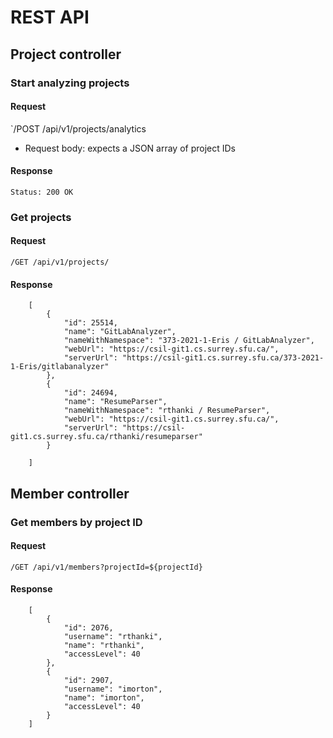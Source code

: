 # REST API
## Project controller
### Start analyzing projects
#### Request
`/POST /api/v1/projects/analytics
 * Request body: expects a JSON array of project IDs
#### Response

    Status: 200 OK

### Get projects
#### Request
`/GET /api/v1/projects/`
#### Response
        [
            {
                "id": 25514,
                "name": "GitLabAnalyzer",
                "nameWithNamespace": "373-2021-1-Eris / GitLabAnalyzer",
                "webUrl": "https://csil-git1.cs.surrey.sfu.ca/",
                "serverUrl": "https://csil-git1.cs.surrey.sfu.ca/373-2021-1-Eris/gitlabanalyzer"
            },
            {
                "id": 24694,
                "name": "ResumeParser",
                "nameWithNamespace": "rthanki / ResumeParser",
                "webUrl": "https://csil-git1.cs.surrey.sfu.ca/",
                "serverUrl": "https://csil-git1.cs.surrey.sfu.ca/rthanki/resumeparser"
            }
        
        ]

## Member controller
### Get members by project ID
#### Request
`/GET /api/v1/members?projectId=${projectId}`
#### Response
        [
            {
                "id": 2076,
                "username": "rthanki",
                "name": "rthanki",
                "accessLevel": 40
            },
            {
                "id": 2907,
                "username": "imorton",
                "name": "imorton",
                "accessLevel": 40
            }
        ]
    